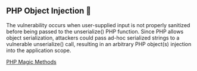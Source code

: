 ## PHP Object Injection 💉

The vulnerability occurs when user-supplied input is not properly sanitized before being passed to the unserialize() PHP function. Since PHP allows object serialization, attackers could pass ad-hoc serialized strings to a vulnerable unserialize() call, resulting in an arbitrary PHP object(s) injection into the application scope.


[PHP Magic Methods](https://www.php.net/manual/en/language.oop5.magic.php)